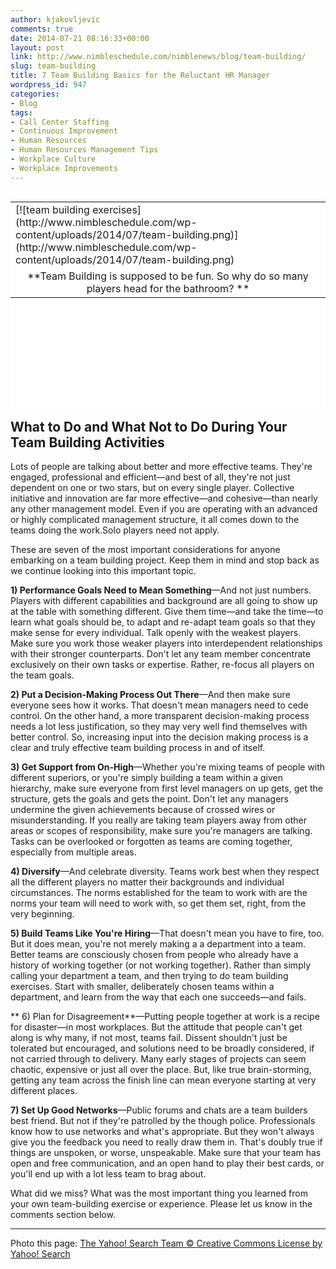 ```yaml
---
author: kjakovljevic
comments: true
date: 2014-07-21 08:16:33+00:00
layout: post
link: http://www.nimbleschedule.com/nimblenews/blog/team-building/
slug: team-building
title: 7 Team Building Basics for the Reluctant HR Manager
wordpress_id: 947
categories:
- Blog
tags:
- Call Center Staffing
- Continuous Improvement
- Human Resources
- Human Resources Management Tips
- Workplace Culture
- Workplace Improvements
---
```


<table style="background-color: #ffffff; height: 332px;" border="0" align="right" width="324" cellpadding="3" cellspacing="3" >
<tbody >
<tr >

<td >[![team building exercises](http://www.nimbleschedule.com/wp-content/uploads/2014/07/team-building.png)](http://www.nimbleschedule.com/wp-content/uploads/2014/07/team-building.png)
</td>
</tr>
<tr >

<td style="text-align: center;" >**Team Building is supposed to be fun. So why do so many players head for the bathroom? 
**
</td>
</tr>
</tbody>
</table>


## What to Do and What Not to Do During Your Team Building Activities


Lots of people are talking about better and more effective teams. They're engaged, professional and efficient—and best of all, they're not just dependent on one or two stars, but on every single player. Collective initiative and innovation are far more effective—and cohesive—than nearly any other management model. Even if you are operating with an advanced or highly complicated management structure, it all comes down to the teams doing the work.Solo players need not apply.

These are seven of the most important considerations for anyone embarking on a team building project. Keep them in mind and stop back as we continue looking into this important topic.

**1) Performance Goals Need to Mean Something**—And not just numbers. Players with different capabilities and background are all going to show up at the table with something different. Give them time—and take the time—to learn what goals should be, to adapt and re-adapt team goals so that they make sense for every individual. Talk openly with the weakest players. Make sure you work those weaker players into interdependent relationships with their stronger counterparts. Don't let any team member concentrate exclusively on their own tasks or expertise. Rather, re-focus all players on the team goals.

**2) Put a Decision-Making Process Out There**—And then make sure everyone sees how it works. That doesn't mean managers need to cede control. On the other hand, a more transparent decision-making process needs a lot less justification, so they may very well find themselves with better control. So, increasing input into the decision making process is a clear and truly effective team building process in and of itself.

**3) Get Support from On-High**—Whether you're mixing teams of people with different superiors, or you're simply building a team within a given hierarchy, make sure everyone from first level managers on up gets, get the structure, gets the goals and gets the point. Don't let any managers undermine the given achievements because of crossed wires or misunderstanding. If you really are taking team players away from other areas or scopes of responsibility, make sure you're managers are talking. Tasks can be overlooked or forgotten as teams are coming together, especially from multiple areas.

**4) Diversify**—And celebrate diversity. Teams work best when they respect all the different players no matter their backgrounds and individual circumstances. The norms established for the team to work with are the norms your team will need to work with, so get them set, right, from the very beginning.

**5) Build Teams Like You're Hiring**—That doesn't mean you have to fire, too. But it does mean, you're not merely making a a department into a team. Better teams are consciously chosen from people who already have a history of working together (or not working together). Rather than simply calling your department a team, and then trying to do team building exercises. Start with smaller, deliberately chosen teams within a department, and learn from the way that each one succeeds—and fails.

** 6) Plan for Disagreement**—Putting people together at work is a recipe for disaster—in most workplaces. But the attitude that people can't get along is why many, if not most, teams fail. Dissent shouldn't just be tolerated but encouraged, and solutions need to be broadly considered, if not carried through to delivery. Many early stages of projects can seem chaotic, expensive or just all over the place. But, like true brain-storming, getting any team across the finish line can mean everyone starting at very different places.

**7) Set Up Good Networks**—Public forums and chats are a team builders best friend. But not if they're patrolled by the though police. Professionals know how to use networks and what's appropriate. But they won't always give you the feedback you need to really draw them in. That's doubly true if things are unspoken, or worse, unspeakable. Make sure that your team has open and free communication, and an open hand to play their best cards, or you'll end up with a lot less team to brag about.

What did we miss? What was the most important thing you learned from your own team-building exercise or experience. Please let us know in the comments section below.

___________

Photo this page: [The Yahoo! Search Team © Creative Commons License by Yahoo! Search ](https://www.flickr.com/photos/yodelanecdotal/3927004398/in/gallery-linguizic-72157622389815508/)
